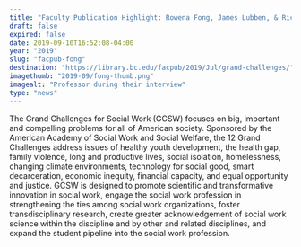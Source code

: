 ```yaml
---
title: "Faculty Publication Highlight: Rowena Fong, James Lubben, & Richard Barth"
draft: false
expired: false
date: 2019-09-10T16:52:08-04:00
year: "2019"
slug: "facpub-fong"
destination: "https://library.bc.edu/facpub/2019/Jul/grand-challenges/"
imagethumb: "2019-09/fong-thumb.png"
imagealt: "Professor during their interview"
type: "news"
---
```


The Grand Challenges for Social Work (GCSW) focuses on big, important and compelling problems for all of American society. Sponsored by the American Academy of Social Work and Social Welfare, the 12 Grand Challenges address issues of healthy youth development, the health gap, family violence, long and productive lives, social isolation, homelessness, changing climate environments, technology for social good, smart decarceration, economic inequity, financial capacity, and equal opportunity and justice. GCSW is designed to promote scientific and transformative innovation in social work, engage the social work profession in strengthening the ties among social work organizations, foster transdisciplinary research, create greater acknowledgement of social work science within the discipline and by other and related disciplines, and expand the student pipeline into the social work profession.